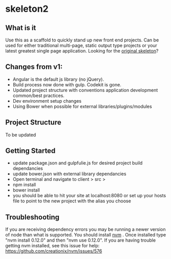 # skeleton2

## What is it

Use this as a scaffold to quickly stand up new front end projects. Can be used for either traditional multi-page, static output type projects or your latest greatest single page application. Looking for the [original skeleton](https://github.com/navigationarts/skeleton)?

## Changes from v1:

- Angular is the default js library (no jQuery).
- Build process now done with gulp. Codekit is gone.
- Updated project structure with conventions application development common/best practices.
- Dev environment setup changes
- Using Bower when possible for external libraries/plugins/modules

## Project Structure

To be updated

## Getting Started
- update package.json and gulpfulie.js for desired project build dependancies
- update bower.json with external library dependancies
- Open terminal and navigate to client > src >
- npm install
- bower install
- you should be able to hit your site at localhost:8080 or set up your hosts file to point to the new project with the alias you choose


## Troubleshooting

If you are receiving dependency errors you may be running a newer version of node than what is supported. You should install [nvm](https://github.com/creationix/nvm) . Once installed type "nvm install 0.12.0" and then "nvm use 0.12.0". If you are having trouble getting nvm installed, see this issue for help: https://github.com/creationix/nvm/issues/576



